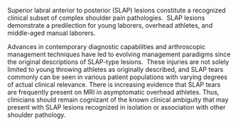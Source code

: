 Superior labral anterior to posterior (SLAP) lesions constitute a recognized clinical subset of complex shoulder pain pathologies.  SLAP lesions demonstrate a predilection for young laborers, overhead athletes, and middle-aged manual laborers.

Advances in contemporary diagnostic capabilities and arthroscopic management techniques have led to evolving management paradigms since the original descriptions of SLAP-type lesions.  These injuries are not solely limited to young throwing athletes as originally described, and SLAP tears commonly can be seen in various patient populations with varying degrees of actual clinical relevance. There is increasing evidence that SLAP tears are frequently present on MRI in asymptomatic overhead athletes. Thus, clinicians should remain cognizant of the known clinical ambiguity that may present with SLAP lesions recognized in isolation or association with other shoulder pathology.